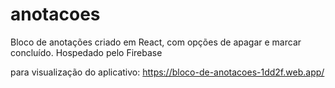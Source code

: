 # anotacoes
Bloco de anotações criado em React, com opções de apagar e marcar concluído. Hospedado pelo Firebase


para visualização do aplicativo: https://bloco-de-anotacoes-1dd2f.web.app/
